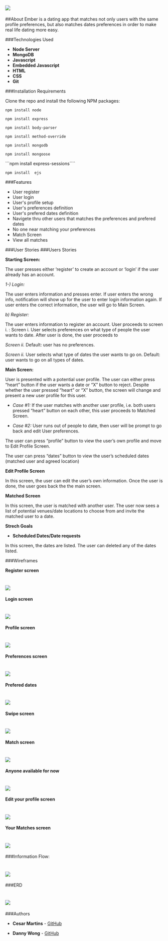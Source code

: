 
# ![](https://i.imgur.com/a3A3nAu.png)


##About
Ember is a dating app that matches not only users with the same profile preferences, but also matches dates preferences in order to make real life dating more easy.

###Technologies Used

* **Node Server**
* **MongoDB**
* **Javascript**
* **Embedded Javascript**
* **HTML**
* **CSS**
* **Git**

###Installation Requirements

Clone the repo and install the following NPM packages:

```npm install node```

```npm install express```

```npm install body-parser```

```npm install method-override```

```npm install mongodb```

```npm install mongoose```

```npm install express-sessions````

```npm install  ejs```

###Features
* User register
* User login
* User's profile setup
* User's preferences definition
* User's prefered dates definition
* Navigete thru other users that matches the preferences and prefered dates
* No one near matching your preferences
* Match Screen
* View all matches

###User Stories
###Users Stories

**Starting Screen:**

The user presses either ‘register’ to create an account or ‘login’ if the user already has an account.

*1-) Login:*

The user enters information and presses enter. If user enters the wrong info, notification will show up for the user to enter login information again. If user enters the correct information, the user will go to Main Screen.

*b) Register:*

The user enters information to register an account. User proceeds to screen i. :
Screen i.
		User selects preferences on what type of people the user wants to date. After user is done, the user proceeds to

*Screen ii.* Default: user has no preferences.

*Screen ii.*
		User selects what type of dates the user wants to go on. Default: user wants to go on all types of dates.


**Main Screen:**

User is presented with a potential user profile. The user can either press “heart” button if the user wants a date or “X” button to reject. Despite whether the user pressed “heart” or “X” button, the screen will change and present a new user profile for this user.

* *Case #1:*
If the user matches with another user profile, i.e. both users pressed “heart” button on each other, this user proceeds to Matched Screen.

* *Case #2:*
User runs out of people to date, then user will be prompt to go back and edit User preferences.

The user can press “profile” button to view the user’s own profile and move to Edit Profile Screen.

The user can press “dates” button to view the user’s scheduled dates (matched user and agreed location)

**Edit Profile Screen**

In this screen, the user can edit the user’s own information. Once the user is done, the user goes back the the main screen.

**Matched Screen**

In this screen, the user is matched with another user. The user now sees a list of potential venues/date locations to choose from and invite the matched user to a date.

**Strech Goals**

* **Scheduled Dates/Date requests**

In this screen, the dates are listed. The user can deleted any of the dates listed.  


###Wireframes

**Register screen**
# ![](https://i.imgur.com/QlOpMw7.png)

**Login screen**
# ![](https://i.imgur.com/IlzP6CI.png)

**Profile screen**
# ![](https://i.imgur.com/FEEwJZi.png)

**Preferences screen**
# ![](https://i.imgur.com/TZ8HY5w.png)

**Prefered dates**
# ![](https://i.imgur.com/Klm0xca.png)

**Swipe screen**
# ![](https://i.imgur.com/g2r7E7f.png)

**Match screen**
# ![](https://i.imgur.com/n6S97ce.png)

**Anyone available for now**
# ![](https://i.imgur.com/Mb9aFjo.png)

**Edit your profile screen**
# ![](https://i.imgur.com/PEVBAZK.png)

**Your Matches screen**
# ![](https://i.imgur.com/b25PoMz.png)


###Information Flow:
# ![](https://i.imgur.com/rMbPxiR.png)

###ERD
# ![](https://i.imgur.com/F1uZYgu.png)

###Authors
* **Cesar Martins** - [GitHub](https://git.generalassemb.ly/cesarmartins)

* **Danny Wong** - [GitHub](https://git.generalassemb.ly/dawong8)
